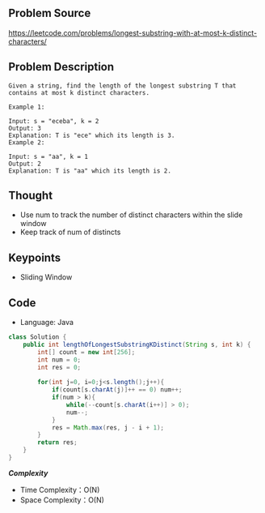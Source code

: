 ## Problem Source
https://leetcode.com/problems/longest-substring-with-at-most-k-distinct-characters/

## Problem Description
```
Given a string, find the length of the longest substring T that contains at most k distinct characters.

Example 1:

Input: s = "eceba", k = 2
Output: 3
Explanation: T is "ece" which its length is 3.
Example 2:

Input: s = "aa", k = 1
Output: 2
Explanation: T is "aa" which its length is 2.
```

## Thought
- Use num to track the number of distinct characters within the slide window
- Keep track of num of distincts

## Keypoints
- Sliding Window


## Code
* Language: Java

```Java
class Solution {
    public int lengthOfLongestSubstringKDistinct(String s, int k) {
        int[] count = new int[256];
        int num = 0;
        int res = 0;
        
        for(int j=0, i=0;j<s.length();j++){
            if(count[s.charAt(j)]++ == 0) num++;
            if(num > k){
                while(--count[s.charAt(i++)] > 0);
                num--;
            }
            res = Math.max(res, j - i + 1);
        }
        return res;    
    }
}
```

***Complexity***

- Time Complexity：O(N)
- Space Complexity：O(N)
